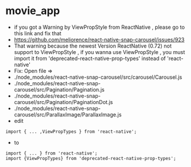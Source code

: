 # movie_app

- if you got a Warning by ViewPropStyle from ReactNative , please go to this link and fix that
- https://github.com/meliorence/react-native-snap-carousel/issues/923
- That warning because the newest Version ReactNative (0.72) not support to ViewPropStyle , if you wanna use ViewPropStyle , you must import it from 'deprecated-react-native-prop-types' instead of 'react-native'
- Fix: Open file =>
- ./node_modules/react-native-snap-carousel/src/carousel/Carousel.js
- ./node_modules/react-native-snap-carousel/src/Pagination/Pagination.js
- ./node_modules/react-native-snap-carousel/src/Pagination/PaginationDot.js
- ./node_modules/react-native-snap-carousel/src/ParallaxImage/ParallaxImage.js
- edit
```
import { ... ,ViewPropTypes } from 'react-native';
```
- to
```
import { ... } from 'react-native';
import {ViewPropTypes} from 'deprecated-react-native-prop-types';
```
